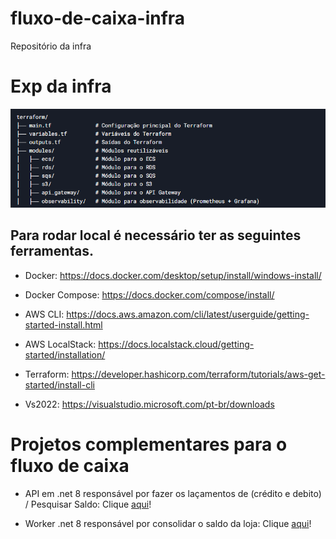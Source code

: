 # fluxo-de-caixa-infra
Repositório da infra

# Exp da infra
![Descrição da imagem](.content/estrutura-infra.png)


## Para rodar local é necessário ter as seguintes ferramentas.


  * Docker: https://docs.docker.com/desktop/setup/install/windows-install/
  
  * Docker Compose: https://docs.docker.com/compose/install/

  * AWS CLI: https://docs.aws.amazon.com/cli/latest/userguide/getting-started-install.html
  
  * AWS LocalStack: https://docs.localstack.cloud/getting-started/installation/
  
  * Terraform: https://developer.hashicorp.com/terraform/tutorials/aws-get-started/install-cli

  * Vs2022: https://visualstudio.microsoft.com/pt-br/downloads



# Projetos complementares para o fluxo de caixa

  * API em .net 8 responsável por fazer os laçamentos de (crédito e debito) / Pesquisar Saldo:  Clique <a href="https://github.com/romymoura/fluxo-de-caixa-lancamento" target="_blank">aqui</a>!

  * Worker .net 8 responsável por consolidar o saldo da loja: Clique <a href="https://github.com/romymoura/fluxo-de-caixa-consolidacao" target="_blank">aqui</a>!
